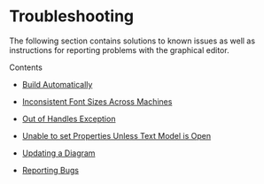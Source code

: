 # Troubleshooting
The following section contains solutions to known issues as well as instructions for reporting problems with the graphical editor.

Contents

* [Build Automatically](ts_build.html)

* [Inconsistent Font Sizes Across Machines](ts_font.html)

* [Out of Handles Exception](ts_exception.html)

* [Unable to set Properties Unless Text Model is Open](ts_txtmodel.html)

* [Updating a Diagram](ts_updating.html)

* [Reporting Bugs](ts_reporting.html)